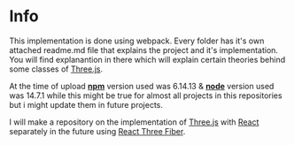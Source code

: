 # Info

This implementation is done using webpack.
Every folder has it's own attached readme.md file that explains the project and it's implementation.
You will find explanantion in there which will explain certain theories behind some classes of [Three.js](https://threejs.org/).

At the time of upload [**npm**](https://www.npmjs.com/) version used
was 6.14.13 &
[**node**](https://nodejs.org/) version used was 14.7.1
while this might be true for almost all projects in this repositories but i might update them in future projects.

I will make a repository on the implementation of [Three.js](https://threejs.org/) with [React](https://reactjs.org/) separately in the future using
[React Three Fiber](https://www.npmjs.com/package/@react-three/fiber).
